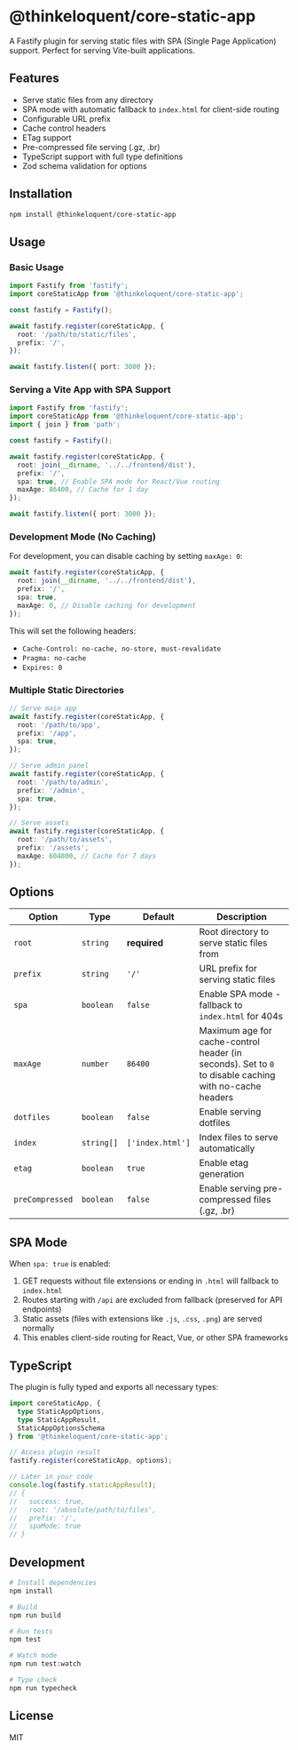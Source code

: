 # @thinkeloquent/core-static-app

A Fastify plugin for serving static files with SPA (Single Page Application) support. Perfect for serving Vite-built applications.

## Features

- Serve static files from any directory
- SPA mode with automatic fallback to `index.html` for client-side routing
- Configurable URL prefix
- Cache control headers
- ETag support
- Pre-compressed file serving (.gz, .br)
- TypeScript support with full type definitions
- Zod schema validation for options

## Installation

```bash
npm install @thinkeloquent/core-static-app
```

## Usage

### Basic Usage

```typescript
import Fastify from 'fastify';
import coreStaticApp from '@thinkeloquent/core-static-app';

const fastify = Fastify();

await fastify.register(coreStaticApp, {
  root: '/path/to/static/files',
  prefix: '/',
});

await fastify.listen({ port: 3000 });
```

### Serving a Vite App with SPA Support

```typescript
import Fastify from 'fastify';
import coreStaticApp from '@thinkeloquent/core-static-app';
import { join } from 'path';

const fastify = Fastify();

await fastify.register(coreStaticApp, {
  root: join(__dirname, '../../frontend/dist'),
  prefix: '/',
  spa: true, // Enable SPA mode for React/Vue routing
  maxAge: 86400, // Cache for 1 day
});

await fastify.listen({ port: 3000 });
```

### Development Mode (No Caching)

For development, you can disable caching by setting `maxAge: 0`:

```typescript
await fastify.register(coreStaticApp, {
  root: join(__dirname, '../../frontend/dist'),
  prefix: '/',
  spa: true,
  maxAge: 0, // Disable caching for development
});
```

This will set the following headers:
- `Cache-Control: no-cache, no-store, must-revalidate`
- `Pragma: no-cache`
- `Expires: 0`

### Multiple Static Directories

```typescript
// Serve main app
await fastify.register(coreStaticApp, {
  root: '/path/to/app',
  prefix: '/app',
  spa: true,
});

// Serve admin panel
await fastify.register(coreStaticApp, {
  root: '/path/to/admin',
  prefix: '/admin',
  spa: true,
});

// Serve assets
await fastify.register(coreStaticApp, {
  root: '/path/to/assets',
  prefix: '/assets',
  maxAge: 604800, // Cache for 7 days
});
```

## Options

| Option | Type | Default | Description |
|--------|------|---------|-------------|
| `root` | `string` | **required** | Root directory to serve static files from |
| `prefix` | `string` | `'/'` | URL prefix for serving static files |
| `spa` | `boolean` | `false` | Enable SPA mode - fallback to `index.html` for 404s |
| `maxAge` | `number` | `86400` | Maximum age for cache-control header (in seconds). Set to `0` to disable caching with no-cache headers |
| `dotfiles` | `boolean` | `false` | Enable serving dotfiles |
| `index` | `string[]` | `['index.html']` | Index files to serve automatically |
| `etag` | `boolean` | `true` | Enable etag generation |
| `preCompressed` | `boolean` | `false` | Enable serving pre-compressed files (.gz, .br) |

## SPA Mode

When `spa: true` is enabled:

1. GET requests without file extensions or ending in `.html` will fallback to `index.html`
2. Routes starting with `/api` are excluded from fallback (preserved for API endpoints)
3. Static assets (files with extensions like `.js`, `.css`, `.png`) are served normally
4. This enables client-side routing for React, Vue, or other SPA frameworks

## TypeScript

The plugin is fully typed and exports all necessary types:

```typescript
import coreStaticApp, {
  type StaticAppOptions,
  type StaticAppResult,
  StaticAppOptionsSchema
} from '@thinkeloquent/core-static-app';

// Access plugin result
fastify.register(coreStaticApp, options);

// Later in your code
console.log(fastify.staticAppResult);
// {
//   success: true,
//   root: '/absolute/path/to/files',
//   prefix: '/',
//   spaMode: true
// }
```

## Development

```bash
# Install dependencies
npm install

# Build
npm run build

# Run tests
npm test

# Watch mode
npm run test:watch

# Type check
npm run typecheck
```

## License

MIT
